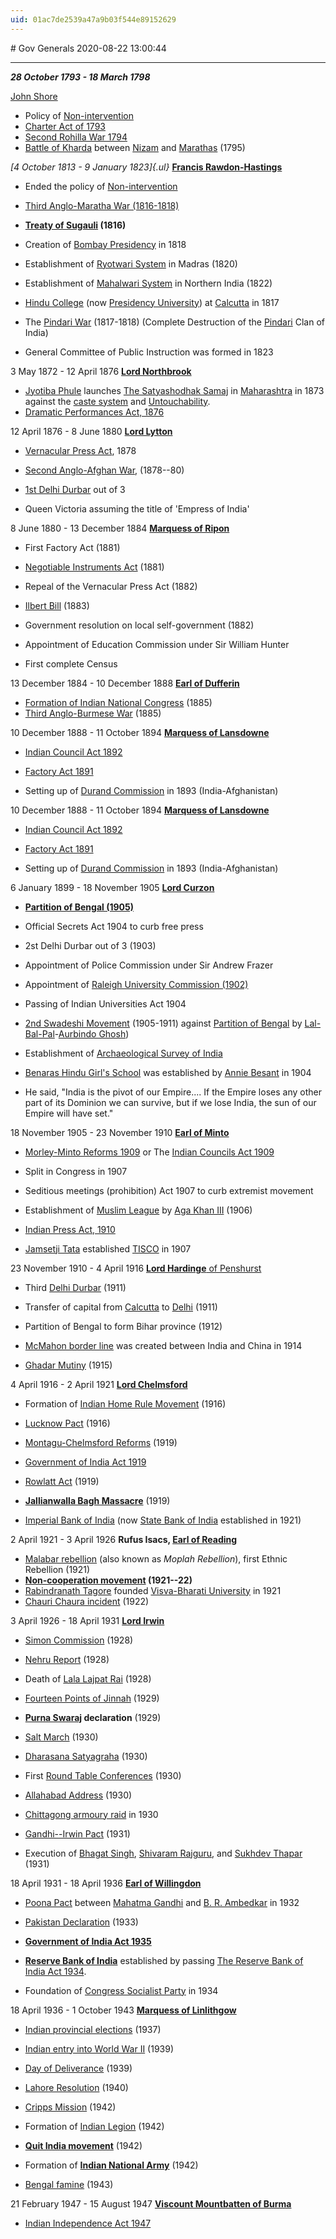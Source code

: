 ```yaml
---
uid: 01ac7de2539a47a9b03f544e89152629
---
```


﻿# Gov Generals
2020-08-22 13:00:44
            
---






***28 October 1793 - 18 March 1798***

[John Shore](https://en.wikipedia.org/wiki/John_Shore,_1st_Baron_Teignmouth)
-   Policy of  [Non-intervention](https://en.wikipedia.org/wiki/Non-interventionism)
-   [Charter Act of 1793](https://en.wikipedia.org/wiki/Charter_Act_of_1793)
-   [Second Rohilla War 1794](https://en.wikipedia.org/wiki/Second_Rohilla_War)
-   [Battle of Kharda](https://en.wikipedia.org/wiki/Battle_of_Kharda) between [Nizam](https://en.wikipedia.org/wiki/Nizam_of_Hyderabad) and [Marathas](https://en.wikipedia.org/wiki/Maratha_Empire)  (1795)




*[4 October
1813 - 9 January
1823]{.ul}*
[**Francis Rawdon-Hastings**](https://en.wikipedia.org/wiki/Francis_Rawdon-Hastings)
-   Ended the policy of
[Non-intervention](https://en.wikipedia.org/wiki/John_Shore,_1st_Baron_Teignmouth)

-   [Third Anglo-Maratha War (1816-1818)](https://en.wikipedia.org/wiki/Third_Anglo-Maratha_War)
-   **[Treaty of Sugauli](https://en.wikipedia.org/wiki/Treaty_of_Sugauli)
(1816)**

-   Creation of
[Bombay Presidency](https://en.wikipedia.org/wiki/Bombay_Presidency)
in 1818
-   Establishment of
[Ryotwari System](https://en.wikipedia.org/wiki/Ryotwari)
in Madras (1820)
-   Establishment of
[Mahalwari System](https://en.wikipedia.org/wiki/Mahalwari)
in Northern India (1822)

-   [Hindu College](https://en.wikipedia.org/wiki/Presidency_University,_Kolkata)
(now
[Presidency University](https://en.wikipedia.org/wiki/Presidency_University,_Kolkata)) at
[Calcutta](https://en.wikipedia.org/wiki/Kolkata)
in 1817

-   The
[Pindari War](https://en.wikipedia.org/wiki/Pindari)
(1817-1818) (Complete Destruction of the
[Pindari](https://en.wikipedia.org/wiki/Pindari)
Clan of India)
-   General Committee of Public Instruction was formed in 1823


3 May 1872 - 12 April
1876
[**Lord Northbrook**](https://en.wikipedia.org/wiki/Thomas_Baring,_1st_Earl_of_Northbrook)
-   [Jyotiba Phule](https://en.wikipedia.org/wiki/Jyotirao_Phule)
launches
[The Satyashodhak Samaj](https://en.wikipedia.org/wiki/Satyashodhak_Samaj)
in
[Maharashtra](https://en.wikipedia.org/wiki/Maharashtra)
in 1873 against the
[caste system](https://en.wikipedia.org/wiki/Caste_system_in_India)
and
[Untouchability](https://en.wikipedia.org/wiki/Untouchability).
-   [Dramatic Performances Act, 1876](https://en.wikipedia.org/wiki/Dramatic_Performances_Act)


12 April
1876 - 8 June
1880
[**Lord Lytton**](https://en.wikipedia.org/wiki/Robert_Bulwer-Lytton,_1st_Earl_of_Lytton)
-   [Vernacular Press Act](https://en.wikipedia.org/wiki/Vernacular_Press_Act), 1878
-   [Second Anglo-Afghan War](https://en.wikipedia.org/wiki/Second_Anglo-Afghan_War), (1878--80)
-   [1st Delhi Durbar](https://en.wikipedia.org/wiki/Delhi_Durbar)
out of 3

-   Queen Victoria assuming the title of 'Empress of India'


8 June
1880 - 13 December
1884
[**Marquess of Ripon**](https://en.wikipedia.org/wiki/George_Robinson,_1st_Marquess_of_Ripon)
-   First Factory Act (1881)

-   [Negotiable Instruments Act](https://en.wikipedia.org/wiki/Negotiable_Instruments_Act)
(1881)

-   Repeal of the Vernacular Press Act (1882)

-   [Ilbert Bill](https://en.wikipedia.org/wiki/Ilbert_Bill)
(1883)

-   Government resolution on local self-government (1882)
-   Appointment of Education Commission under Sir William Hunter
-   First complete Census


13 December
1884 - 10 December
1888
[**Earl of Dufferin**](https://en.wikipedia.org/wiki/Frederick_Hamilton-Temple-Blackwood,_1st_Marquess_of_Dufferin_and_Ava)
-   [Formation of Indian National Congress](https://en.wikipedia.org/wiki/Indian_National_Congress)
(1885)
-   [Third Anglo-Burmese War](https://en.wikipedia.org/wiki/Third_Anglo-Burmese_War)
(1885)


10 December
1888 - 11 October
1894
[**Marquess of Lansdowne**](https://en.wikipedia.org/wiki/Henry_Petty-Fitzmaurice,_5th_Marquess_of_Lansdowne)
-   [Indian Council Act 1892](https://en.wikipedia.org/wiki/Indian_Councils_Act_1892)
-   [Factory Act 1891](https://www.examrace.com/Study-Material/History/National-Movement-in-India/Factories-Acts-Industrial-Disputes-Famine-Co-operative-Society.html)

-   Setting up of
[Durand Commission](https://en.wikipedia.org/wiki/Durand_Line)
in 1893 (India-Afghanistan)


10 December
1888 - 11 October
1894
[**Marquess of Lansdowne**](https://en.wikipedia.org/wiki/Henry_Petty-Fitzmaurice,_5th_Marquess_of_Lansdowne)
-   [Indian Council Act 1892](https://en.wikipedia.org/wiki/Indian_Councils_Act_1892)
-   [Factory Act 1891](https://www.examrace.com/Study-Material/History/National-Movement-in-India/Factories-Acts-Industrial-Disputes-Famine-Co-operative-Society.html)

-   Setting up of
[Durand Commission](https://en.wikipedia.org/wiki/Durand_Line)
in 1893 (India-Afghanistan)


6 January
1899 - 18 November
1905
[**Lord Curzon**](https://en.wikipedia.org/wiki/George_Curzon,_1st_Marquess_Curzon_of_Kedleston)
-   [**Partition of Bengal (1905)**](https://en.wikipedia.org/wiki/Partition_of_Bengal_(1905))

-   Official Secrets Act 1904 to curb free press
-   2st Delhi Durbar out of 3 (1903)
-   Appointment of Police Commission under Sir Andrew Frazer
-   Appointment of
[Raleigh University Commission (1902)](https://en.wikipedia.org/wiki/Indian_Universities_Commission_1902)
-   Passing of Indian Universities Act 1904

-   [2nd Swadeshi Movement](https://en.wikipedia.org/wiki/Swadeshi_movement)
(1905-1911) against
[Partition of Bengal](https://en.wikipedia.org/wiki/Partition_of_Bengal_(1905))
by
[Lal-Bal-Pal](https://en.wikipedia.org/wiki/Lal_Bal_Pal)-[Aurbindo Ghosh](https://en.wikipedia.org/wiki/Sri_Aurobindo))

-   Establishment of
[Archaeological Survey of India](https://en.wikipedia.org/wiki/Archaeological_Survey_of_India)

-   [Benaras Hindu Girl's School](https://en.wikipedia.org/wiki/Central_Hindu_Girls_School)
was established by
[Annie Besant](https://en.wikipedia.org/wiki/Annie_Besant)
in 1904

-   He said, "India is the pivot of our Empire.... If the Empire loses any other part of its Dominion we can survive, but if we lose India, the sun of our Empire will have set."
 
 

 

 

18 November
1905 - 23 November
1910
[**Earl of Minto**](https://en.wikipedia.org/wiki/Gilbert_Elliot-Murray-Kynynmound,_4th_Earl_of_Minto)
-   [Morley-Minto Reforms 1909](https://en.wikipedia.org/wiki/Indian_Councils_Act_1909)
or The
[Indian Councils Act 1909](https://en.wikipedia.org/wiki/Indian_Councils_Act_1909)

-   Split in Congress in 1907
-   Seditious meetings (prohibition) Act 1907 to curb extremist movement
-   Establishment of
[Muslim League](https://en.wikipedia.org/wiki/All-India_Muslim_League)
by
[Aga Khan III](https://en.wikipedia.org/wiki/Aga_Khan_III)
(1906)

-   [Indian Press Act, 1910](https://en.wikipedia.org/wiki/Press_Act)
-   [Jamsetji Tata](https://en.wikipedia.org/wiki/Jamsetji_Tata)
established
[TISCO](https://en.wikipedia.org/wiki/Tata_Steel)
in 1907


23 November
1910 - 4 April
1916
[**Lord Hardinge**
of Penshurst](https://en.wikipedia.org/wiki/Charles_Hardinge,_1st_Baron_Hardinge_of_Penshurst)
-   Third
[Delhi Durbar](https://en.wikipedia.org/wiki/Delhi_Durbar)
(1911)
-   Transfer of capital from
[Calcutta](https://en.wikipedia.org/wiki/Calcutta)
to
[Delhi](https://en.wikipedia.org/wiki/Delhi)
(1911)
-   Partition of Bengal to form Bihar province (1912)

-   [McMahon border line](https://en.wikipedia.org/wiki/McMahon_Line)
was created between India and China in 1914
-   [Ghadar Mutiny](https://en.wikipedia.org/wiki/Ghadar_Mutiny)
(1915)


4 April
1916 - 2 April
1921
[**Lord Chelmsford**](https://en.wikipedia.org/wiki/Frederic_Thesiger,_1st_Viscount_Chelmsford)
-   Formation of
[Indian Home Rule Movement](https://en.wikipedia.org/wiki/Indian_Home_Rule_Movement)
(1916)

-   [Lucknow Pact](https://en.wikipedia.org/wiki/Lucknow_Pact)
(1916)
-   [Montagu-Chelmsford Reforms](https://en.wikipedia.org/wiki/Montagu-Chelmsford_Reforms)
(1919)
-   [Government of India Act 1919](https://en.wikipedia.org/wiki/Government_of_India_Act_1919)
-   [Rowlatt Act](https://en.wikipedia.org/wiki/Rowlatt_Act)
(1919)
-   [**Jallianwalla Bagh Massacre**](https://en.wikipedia.org/wiki/Jallianwalla_Bagh_Massacre)
(1919)
-   [Imperial Bank of India](https://en.wikipedia.org/wiki/Imperial_Bank_of_India)
(now
[State Bank of India](https://en.wikipedia.org/wiki/State_Bank_of_India)
established in 1921)


2 April
1921 - 3 April
1926
**Rufus Isacs,
[Earl of Reading](https://en.wikipedia.org/wiki/Rufus_Isaacs,_1st_Marquess_of_Reading)**
-   [Malabar rebellion](https://en.wikipedia.org/wiki/Malabar_rebellion)
(also known as
*Moplah Rebellion*), first Ethnic Rebellion (1921)
-   **[Non-cooperation movement](https://en.wikipedia.org/wiki/Non-cooperation_movement)
(1921--22)**
-   [Rabindranath Tagore](https://en.wikipedia.org/wiki/Rabindranath_Tagore)
founded
[Visva-Bharati University](https://en.wikipedia.org/wiki/Visva-Bharati_University)
in 1921
-   [Chauri Chaura incident](https://en.wikipedia.org/wiki/Chauri_Chaura_incident)
(1922)


3 April
1926 - 18 April
1931
[**Lord Irwin**](https://en.wikipedia.org/wiki/E._F._L._Wood,_1st_Earl_of_Halifax)
-   [Simon Commission](https://en.wikipedia.org/wiki/Simon_Commission)
(1928)
-   [Nehru Report](https://en.wikipedia.org/wiki/Nehru_Report)
(1928)

-   Death of
[Lala Lajpat Rai](https://en.wikipedia.org/wiki/Lala_Lajpat_Rai)
(1928)

-   [Fourteen Points of Jinnah](https://en.wikipedia.org/wiki/Fourteen_Points_of_Jinnah)
(1929)
-   **[Purna Swaraj](https://en.wikipedia.org/wiki/Purna_Swaraj)
declaration**
(1929)
-   [Salt March](https://en.wikipedia.org/wiki/Salt_March)
(1930)
-   [Dharasana Satyagraha](https://en.wikipedia.org/wiki/Dharasana_Satyagraha)
(1930)

-   First
[Round Table Conferences](https://en.wikipedia.org/wiki/Round_Table_Conferences_(India))
(1930)

-   [Allahabad Address](https://en.wikipedia.org/wiki/Allahabad_Address)
(1930)
-   [Chittagong armoury raid](https://en.wikipedia.org/wiki/Chittagong_armoury_raid)
in 1930
-   [Gandhi--Irwin Pact](https://en.wikipedia.org/wiki/Gandhi%E2%80%93Irwin_Pact)
(1931)

-   Execution of
[Bhagat Singh](https://en.wikipedia.org/wiki/Bhagat_Singh),
[Shivaram Rajguru](https://en.wikipedia.org/wiki/Shivaram_Rajguru), and
[Sukhdev Thapar](https://en.wikipedia.org/wiki/Sukhdev_Thapar)
(1931)


18 April
1931 - 18 April
1936
[**Earl of Willingdon**](https://en.wikipedia.org/wiki/Freeman_Freeman-Thomas,_1st_Marquess_of_Willingdon)
-   [Poona Pact](https://en.wikipedia.org/wiki/Poona_Pact)
between
[Mahatma Gandhi](https://en.wikipedia.org/wiki/Mahatma_Gandhi)
and
[B. R. Ambedkar](https://en.wikipedia.org/wiki/B._R._Ambedkar)
in 1932
-   [Pakistan Declaration](https://en.wikipedia.org/wiki/Pakistan_Declaration)
(1933)
-   [**Government of India Act 1935**](https://en.wikipedia.org/wiki/Government_of_India_Act_1935)
-   [**Reserve Bank of India**](https://en.wikipedia.org/wiki/Reserve_Bank_of_India)
established by passing
[The Reserve Bank of India Act 1934](https://en.wikipedia.org/wiki/Reserve_Bank_of_India_Act,_1934).

-   Foundation of
[Congress Socialist Party](https://en.wikipedia.org/wiki/Congress_Socialist_Party)
in 1934


18 April
1936 - 1 October
1943
[**Marquess of Linlithgow**](https://en.wikipedia.org/wiki/Victor_Hope,_2nd_Marquess_of_Linlithgow)
-   [Indian provincial elections](https://en.wikipedia.org/wiki/1937_Indian_provincial_elections)
(1937)
-   [Indian entry into World War II](https://en.wikipedia.org/wiki/India_in_World_War_II)
(1939)
-   [Day of Deliverance](https://en.wikipedia.org/wiki/Day_of_Deliverance_(India))
(1939)
-   [Lahore Resolution](https://en.wikipedia.org/wiki/Lahore_Resolution)
(1940)
-   [Cripps Mission](https://en.wikipedia.org/wiki/Cripps_Mission)
(1942)

-   Formation of
[Indian Legion](https://en.wikipedia.org/wiki/Indian_Legion)
(1942)

-   [**Quit India movement**](https://en.wikipedia.org/wiki/Quit_India_movement)
(1942)

-   Formation of
[**Indian National Army**](https://en.wikipedia.org/wiki/Indian_National_Army)
(1942)

-   [Bengal famine](https://en.wikipedia.org/wiki/Bengal_famine_of_1943)
(1943)


21 February
1947 - 15 August
1947
[**Viscount Mountbatten of Burma**](https://en.wikipedia.org/wiki/Louis_Mountbatten,_1st_Earl_Mountbatten_of_Burma)
-   [Indian Independence Act 1947](https://en.wikipedia.org/wiki/Indian_Independence_Act_1947)
















